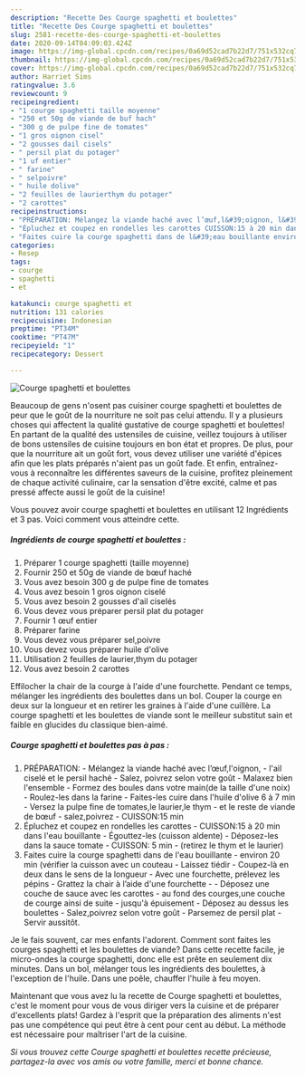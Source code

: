 ```yaml
---
description: "Recette Des Courge spaghetti et boulettes"
title: "Recette Des Courge spaghetti et boulettes"
slug: 2581-recette-des-courge-spaghetti-et-boulettes
date: 2020-09-14T04:09:03.424Z
image: https://img-global.cpcdn.com/recipes/0a69d52cad7b22d7/751x532cq70/courge-spaghetti-et-boulettes-photo-principale-de-la-recette.jpg
thumbnail: https://img-global.cpcdn.com/recipes/0a69d52cad7b22d7/751x532cq70/courge-spaghetti-et-boulettes-photo-principale-de-la-recette.jpg
cover: https://img-global.cpcdn.com/recipes/0a69d52cad7b22d7/751x532cq70/courge-spaghetti-et-boulettes-photo-principale-de-la-recette.jpg
author: Harriet Sims
ratingvalue: 3.6
reviewcount: 9
recipeingredient:
- "1 courge spaghetti taille moyenne"
- "250 et 50g de viande de buf hach"
- "300 g de pulpe fine de tomates"
- "1 gros oignon cisel"
- "2 gousses dail cisels"
- " persil plat du potager"
- "1 uf entier"
- " farine"
- " selpoivre"
- " huile dolive"
- "2 feuilles de laurierthym du potager"
- "2 carottes"
recipeinstructions:
- "PRÉPARATION: Mélangez la viande haché avec l’œuf,l&#39;oignon, l&#39;ail ciselé et le persil haché Salez, poivrez selon votre goût Malaxez bien l&#39;ensemble Formez des boules dans votre main(de la taille d&#39;une noix) Roulez-les dans la farine Faites-les cuire dans l&#39;huile d&#39;olive 6 à 7 min Versez la pulpe fine de tomates,le laurier,le thym et le reste de viande de bœuf salez,poivrez CUISSON:15 min"
- "Épluchez et coupez en rondelles les carottes CUISSON:15 à 20 min dans l&#39;eau bouillante Égouttez-les (cuisson aldente) Déposez-les dans la sauce tomate CUISSON: 5 min (retirez le thym et le laurier)"
- "Faites cuire la courge spaghetti dans de l&#39;eau bouillante environ 20 min (vérifier la cuisson avec un couteau Laissez tiédir Coupez-là en deux dans le sens de la longueur Avec une fourchette, prélevez les pépins Grattez la chair à l’aide d&#39;une fourchette   Déposez une couche de sauce avec les carottes au fond des courges,une couche de courge ainsi de suite jusqu&#39;à épuisement Déposez au dessus les boulettes Salez,poivrez selon votre goût Parsemez de persil plat Servir aussitôt."
categories:
- Resep
tags:
- courge
- spaghetti
- et

katakunci: courge spaghetti et 
nutrition: 131 calories
recipecuisine: Indonesian
preptime: "PT34M"
cooktime: "PT47M"
recipeyield: "1"
recipecategory: Dessert

---
```



![Courge spaghetti et boulettes](https://img-global.cpcdn.com/recipes/0a69d52cad7b22d7/751x532cq70/courge-spaghetti-et-boulettes-photo-principale-de-la-recette.jpg)

Beaucoup de gens n'osent pas cuisiner courge spaghetti et boulettes de peur que le goût de la nourriture ne soit pas celui attendu. Il y a plusieurs choses qui affectent la qualité gustative de courge spaghetti et boulettes! En partant de la qualité des ustensiles de cuisine, veillez toujours à utiliser de bons ustensiles de cuisine toujours en bon état et propres. De plus, pour que la nourriture ait un goût fort, vous devez utiliser une variété d'épices afin que les plats préparés n'aient pas un goût fade. Et enfin, entraînez-vous à reconnaître les différentes saveurs de la cuisine, profitez pleinement de chaque activité culinaire, car la sensation d'être excité, calme et pas pressé affecte aussi le goût de la cuisine!

<!--inarticleads1-->

Vous pouvez avoir courge spaghetti et boulettes en utilisant 12 Ingrédients et 3 pas. Voici comment vous atteindre cette.

##### Ingrédients de courge spaghetti et boulettes :

1. Préparer 1 courge spaghetti (taille moyenne)
1. Fournir 250 et 50g de viande de bœuf haché
1. Vous avez besoin 300 g de pulpe fine de tomates
1. Vous avez besoin 1 gros oignon ciselé
1. Vous avez besoin 2 gousses d&#39;ail ciselés
1. Vous devez vous préparer  persil plat du potager
1. Fournir 1 œuf entier
1. Préparer  farine
1. Vous devez vous préparer  sel,poivre
1. Vous devez vous préparer  huile d&#39;olive
1. Utilisation 2 feuilles de laurier,thym du potager
1. Vous avez besoin 2 carottes


Effilocher la chair de la courge à l&#39;aide d&#39;une fourchette. Pendant ce temps, mélanger les ingrédients des boulettes dans un bol. Couper la courge en deux sur la longueur et en retirer les graines à l&#39;aide d&#39;une cuillère. La courge spaghetti et les boulettes de viande sont le meilleur substitut sain et faible en glucides du classique bien-aimé. 

<!--inarticleads2-->

##### Courge spaghetti et boulettes pas à pas :

1. PRÉPARATION: - Mélangez la viande haché avec l’œuf,l&#39;oignon, - l&#39;ail ciselé et le persil haché - Salez, poivrez selon votre goût - Malaxez bien l&#39;ensemble - Formez des boules dans votre main(de la taille d&#39;une noix) - Roulez-les dans la farine - Faites-les cuire dans l&#39;huile d&#39;olive 6 à 7 min - Versez la pulpe fine de tomates,le laurier,le thym - et le reste de viande de bœuf - salez,poivrez - CUISSON:15 min
1. Épluchez et coupez en rondelles les carottes - CUISSON:15 à 20 min dans l&#39;eau bouillante - Égouttez-les (cuisson aldente) - Déposez-les dans la sauce tomate - CUISSON: 5 min - (retirez le thym et le laurier)
1. Faites cuire la courge spaghetti dans de l&#39;eau bouillante - environ 20 min (vérifier la cuisson avec un couteau - Laissez tiédir - Coupez-là en deux dans le sens de la longueur - Avec une fourchette, prélevez les pépins - Grattez la chair à l’aide d&#39;une fourchette -   - Déposez une couche de sauce avec les carottes - au fond des courges,une couche de courge ainsi de suite - jusqu&#39;à épuisement - Déposez au dessus les boulettes - Salez,poivrez selon votre goût - Parsemez de persil plat - Servir aussitôt.


Je le fais souvent, car mes enfants l&#39;adorent. Comment sont faites les courges spaghetti et les boulettes de viande? Dans cette recette facile, je micro-ondes la courge spaghetti, donc elle est prête en seulement dix minutes. Dans un bol, mélanger tous les ingrédients des boulettes, à l&#39;exception de l&#39;huile. Dans une poêle, chauffer l&#39;huile à feu moyen. 

<!--inarticleads1-->

<p>
Maintenant que vous avez lu la recette de Courge spaghetti et boulettes, c'est le moment pour vous de vous diriger vers la cuisine et de préparer d'excellents plats! Gardez à l'esprit que la préparation des aliments n'est pas une compétence qui peut être à cent pour cent au début. La méthode est nécessaire pour maîtriser l'art de la cuisine.
</p>

<p>
<i>Si vous trouvez cette Courge spaghetti et boulettes recette précieuse, partagez-la avec vos amis ou votre famille, merci et bonne chance.</i>
</p>
